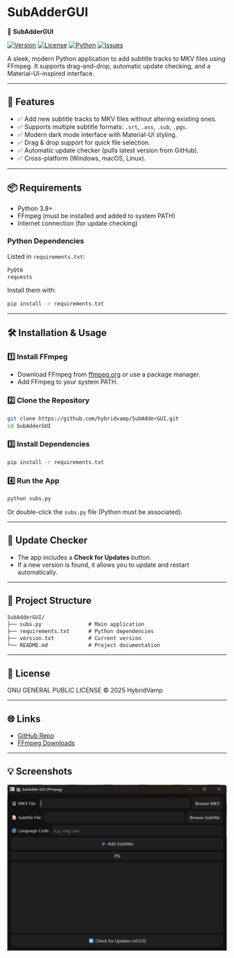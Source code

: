 # SubAdderGUI

🎥 **SubAdderGUI**

[![Version](https://img.shields.io/github/v/release/hybridvamp/SubAdderGUI?label=version\&color=blue)](https://github.com/hybridvamp/SubAdderGUI/releases)
[![License](https://img.shields.io/github/license/hybridvamp/SubAdderGUI?color=green)](LICENSE)
[![Python](https://img.shields.io/badge/python-3.8%2B-blue)](https://www.python.org/downloads/)
[![Issues](https://img.shields.io/github/issues/hybridvamp/SubAdderGUI)](https://github.com/hybridvamp/SubAdderGUI/issues)

A sleek, modern Python application to add subtitle tracks to MKV files using FFmpeg. It supports drag-and-drop, automatic update checking, and a Material-UI-inspired interface.

---

## 🚀 Features

* ✅ Add new subtitle tracks to MKV files without altering existing ones.
* ✅ Supports multiple subtitle formats: `.srt`, `.ass`, `.sub`, `.pgs`.
* ✅ Modern dark mode interface with Material-UI styling.
* ✅ Drag & drop support for quick file selection.
* ✅ Automatic update checker (pulls latest version from GitHub).
* ✅ Cross-platform (Windows, macOS, Linux).

---

## 📦 Requirements

* Python 3.8+
* FFmpeg (must be installed and added to system PATH)
* Internet connection (for update checking)

### Python Dependencies

Listed in `requirements.txt`:

```
PyQt6
requests
```

Install them with:

```bash
pip install -r requirements.txt
```

---

## 🛠 Installation & Usage

### 1️⃣ Install FFmpeg

* Download FFmpeg from [ffmpeg.org](https://ffmpeg.org/download.html) or use a package manager.
* Add FFmpeg to your system PATH.

### 2️⃣ Clone the Repository

```bash
git clone https://github.com/hybridvamp/SubAdderGUI.git
cd SubAdderGUI
```

### 3️⃣ Install Dependencies

```bash
pip install -r requirements.txt
```

### 4️⃣ Run the App

```bash
python subs.py
```

Or double-click the `subs.py` file (Python must be associated).

---

## 🔄 Update Checker

* The app includes a **Check for Updates** button.
* If a new version is found, it allows you to update and restart automatically.

---

## 📁 Project Structure

```
SubAdderGUI/
├── subs.py               # Main application
├── requirements.txt      # Python dependencies
├── version.txt           # Current version
└── README.md             # Project documentation
```

---

## 📜 License

GNU GENERAL PUBLIC LICENSE © 2025 HybridVamp

---

## 🌐 Links

* [GitHub Repo](https://github.com/hybridvamp/SubAdderGUI)
* [FFmpeg Downloads](https://ffmpeg.org/download.html)

---

## 💡 Screenshots

![Add Subtitles](screenshots/image.png)
